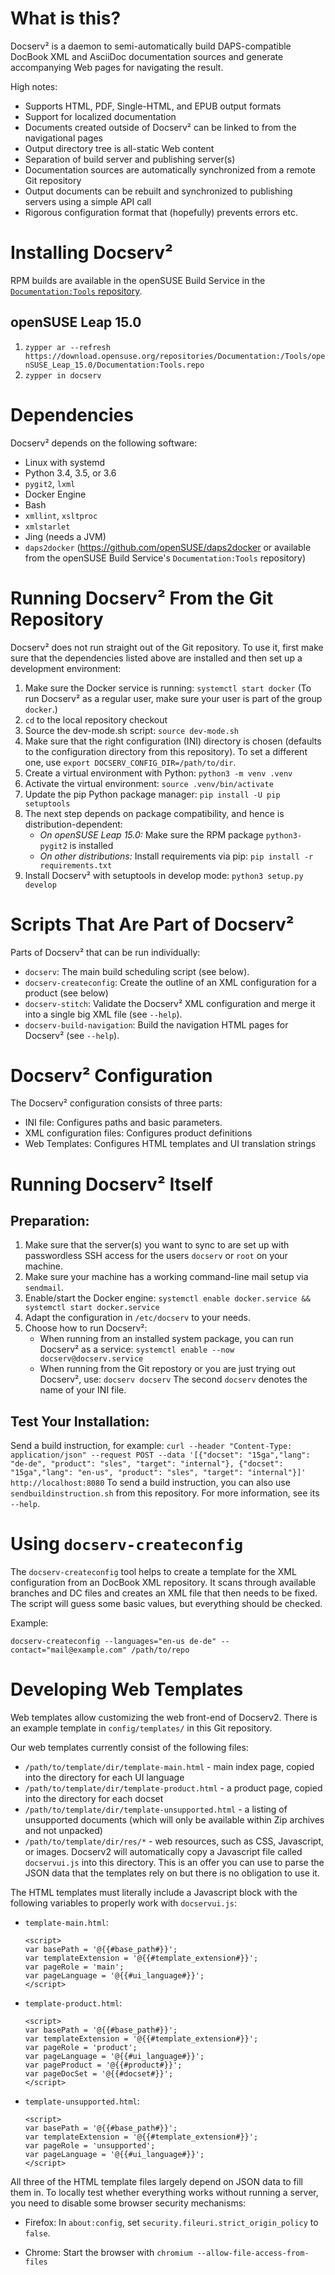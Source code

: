# What is this?
Docserv² is a daemon to semi-automatically build
DAPS-compatible DocBook XML and AsciiDoc documentation sources and generate
accompanying Web pages for navigating the result.

High notes:

* Supports HTML, PDF, Single-HTML, and EPUB output formats
* Support for localized documentation
* Documents created outside of Docserv² can be linked to from the navigational
  pages
* Output directory tree is all-static Web content
* Separation of build server and publishing server(s)
* Documentation sources are automatically synchronized from a remote Git
  repository
* Output documents can be rebuilt and synchronized to publishing servers using
  a simple API call
* Rigorous configuration format that (hopefully) prevents errors etc.


# Installing Docserv²
RPM builds are available in the openSUSE Build Service in the
[`Documentation:Tools` repository](https://build.opensuse.org/project/show/Documentation:Tools).

## openSUSE Leap 15.0
   1. ```zypper ar --refresh https://download.opensuse.org/repositories/Documentation:/Tools/openSUSE_Leap_15.0/Documentation:Tools.repo```
   2. ```zypper in docserv```

# Dependencies

Docserv² depends on the following software:

  * Linux with systemd
  * Python 3.4, 3.5, or 3.6
  * `pygit2`, `lxml`
  * Docker Engine
  * Bash
  * `xmllint`, `xsltproc`
  * `xmlstarlet`
  * Jing (needs a JVM)
  * `daps2docker` (https://github.com/openSUSE/daps2docker or available from the
    openSUSE Build Service's `Documentation:Tools` repository)

# Running Docserv² From the Git Repository

Docserv² does not run straight out of the Git repository. To use it, first
make sure that the dependencies listed above are installed and then set up
a development environment:


   1. Make sure the Docker service is running: `systemctl start docker`
      (To run Docserv² as a regular user, make sure your user is part of the group `docker`.)
   2. `cd` to the local repository checkout
   3. Source the dev-mode.sh script: `source dev-mode.sh`
   4. Make sure that the right configuration (INI) directory is chosen (defaults
      to the configuration directory from this repository). To set a different one, use
      `export DOCSERV_CONFIG_DIR=/path/to/dir`.
   5. Create a virtual environment with Python: `python3 -m venv .venv`
   6. Activate the virtual environment: `source .venv/bin/activate`
   7. Update the pip Python package manager: `pip install -U pip setuptools`
   8. The next step depends on package compatibility, and hence is distribution-dependent:
      * *On openSUSE Leap 15.0:* Make sure the RPM package `python3-pygit2` is installed
      * *On other distributions:* Install requirements via pip: `pip install -r requirements.txt`
   9. Install Docserv² with setuptools in develop mode: `python3 setup.py develop`

# Scripts That Are Part of Docserv²

Parts of Docserv² that can be run individually:
  * `docserv`: The main build scheduling script (see below).
  * `docserv-createconfig`: Create the outline of an XML configuration for a
     product (see below)
  * `docserv-stitch`: Validate the Docserv² XML configuration and merge it into
    a single big XML file (see `--help`).
  * `docserv-build-navigation`: Build the navigation HTML pages for Docserv²
    (see `--help`).


# Docserv² Configuration

The Docserv² configuration consists of three parts:

  * INI file: Configures paths and basic parameters.
  * XML configuration files: Configures product definitions
  * Web Templates: Configures HTML templates and UI translation strings


# Running Docserv² Itself

## Preparation:

   1. Make sure that the server(s) you want to sync to are set up with
      passwordless SSH access for the users `docserv` or `root` on your machine.
   2. Make sure your machine has a working command-line mail setup via
      `sendmail`.
   3. Enable/start the Docker engine: `systemctl enable docker.service && systemctl start docker.service`
   4. Adapt the configuration in `/etc/docserv` to your needs.
   5. Choose how to run Docserv²:
      * When running from an installed system package, you can run Docserv²
        as a service: `systemctl enable --now docserv@docserv.service`
      * When running from the Git repostory or you are just trying out
        Docserv², use: `docserv docserv`
        The second `docserv` denotes the name of your INI file.

## Test Your Installation:

Send a build instruction, for example: `curl --header "Content-Type: application/json" --request POST --data '[{"docset": "15ga","lang": "de-de", "product": "sles", "target": "internal"}, {"docset": "15ga","lang": "en-us", "product": "sles", "target": "internal"}]' http://localhost:8080`
To send a build instruction, you can also use `sendbuildinstruction.sh` from
this repository. For more information, see its `--help`.


# Using `docserv-createconfig`

The `docserv-createconfig` tool helps to create a template for the XML
configuration from an DocBook XML repository. It scans through available
branches and DC files and creates an XML file that then needs to be fixed.
The script will guess some basic values, but everything should be checked.

Example:
```
docserv-createconfig --languages="en-us de-de" --contact="mail@example.com" /path/to/repo
```

# Developing Web Templates

Web templates allow customizing the web front-end of Docserv2. There is an
example template in `config/templates/` in this Git repository.

Our web templates currently consist of the following files:

* `/path/to/template/dir/template-main.html` - main index page, copied into the
  directory for each UI language
* `/path/to/template/dir/template-product.html` - a product page, copied into
  the directory for each docset
* `/path/to/template/dir/template-unsupported.html` - a listing of unsupported
  documents (which will only be available within Zip archives and not unpacked)
* `/path/to/template/dir/res/*` - web resources, such as CSS, Javascript, or
  images. Docserv2 will automatically copy a Javascript file called
  `docservui.js` into this directory. This is an offer you can use to parse
  the JSON data that the templates rely on but there is no obligation to use it.

The HTML templates must literally include a Javascript block with the following
variables to properly work with `docservui.js`:

* `template-main.html`:
  ```
  <script>
  var basePath = '@{{#base_path#}}';
  var templateExtension = '@{{#template_extension#}}';
  var pageRole = 'main';
  var pageLanguage = '@{{#ui_language#}}';
  </script>
  ```

* `template-product.html`:
  ```
  <script>
  var basePath = '@{{#base_path#}}';
  var templateExtension = '@{{#template_extension#}}';
  var pageRole = 'product';
  var pageLanguage = '@{{#ui_language#}}';
  var pageProduct = '@{{#product#}}';
  var pageDocSet = '@{{#docset#}}';
  </script>
  ```

* `template-unsupported.html`:
  ```
  <script>
  var basePath = '@{{#base_path#}}';
  var templateExtension = '@{{#template_extension#}}';
  var pageRole = 'unsupported';
  var pageLanguage = '@{{#ui_language#}}';
  </script>
  ```


All three of the HTML template files largely depend on JSON data to fill them
in. To locally test whether everything works without running a server, you
need to disable some browser security mechanisms:

* Firefox: In `about:config`, set `security.fileuri.strict_origin_policy` to
  `false`.

* Chrome: Start the browser with `chromium --allow-file-access-from-files`
